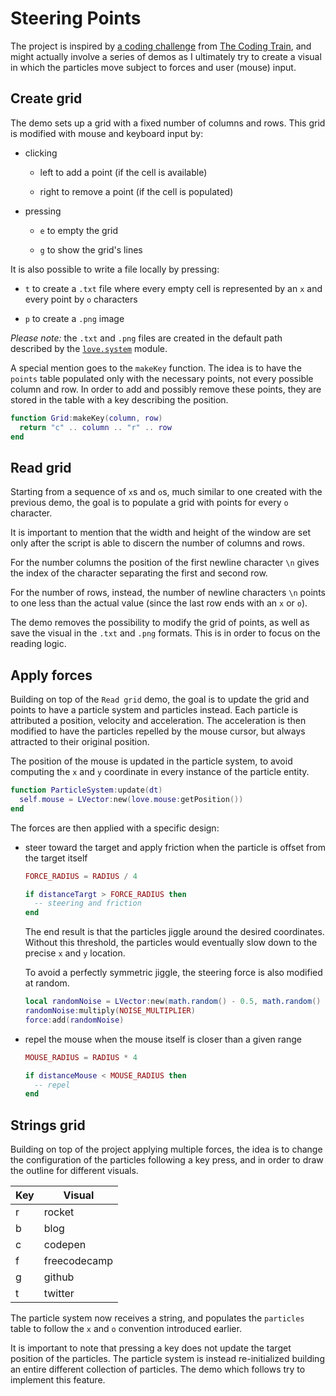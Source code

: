 # Steering Points

The project is inspired by [a coding challenge](https://youtu.be/4hA7G3gup-4) from [The Coding Train](https://thecodingtrain.com/), and might actually involve a series of demos as I ultimately try to create a visual in which the particles move subject to forces and user (mouse) input.

## Create grid

The demo sets up a grid with a fixed number of columns and rows. This grid is modified with mouse and keyboard input by:

- clicking

  - left to add a point (if the cell is available)

  - right to remove a point (if the cell is populated)

- pressing

  - `e` to empty the grid

  - `g` to show the grid's lines

It is also possible to write a file locally by pressing:

- `t` to create a `.txt` file where every empty cell is represented by an `x` and every point by `o` characters

- `p` to create a `.png` image

_Please note:_ the `.txt` and `.png` files are created in the default path described by the [`love.system`](https://love2d.org/wiki/love.filesystem) module.

A special mention goes to the `makeKey` function. The idea is to have the `points` table populated only with the necessary points, not every possible column and row. In order to add and possibly remove these points, they are stored in the table with a key describing the position.

```lua
function Grid:makeKey(column, row)
  return "c" .. column .. "r" .. row
end
```

## Read grid

Starting from a sequence of `x`s and `o`s, much similar to one created with the previous demo, the goal is to populate a grid with points for every `o` character.

It is important to mention that the width and height of the window are set only after the script is able to discern the number of columns and rows.

For the number columns the position of the first newline character `\n` gives the index of the character separating the first and second row.

For the number of rows, instead, the number of newline characters `\n` points to one less than the actual value (since the last row ends with an `x` or `o`).

The demo removes the possibility to modify the grid of points, as well as save the visual in the `.txt` and `.png` formats. This is in order to focus on the reading logic.

## Apply forces

Building on top of the `Read grid` demo, the goal is to update the grid and points to have a particle system and particles instead. Each particle is attributed a position, velocity and acceleration. The acceleration is then modified to have the particles repelled by the mouse cursor, but always attracted to their original position.

The position of the mouse is updated in the particle system, to avoid computing the `x` and `y` coordinate in every instance of the particle entity.

```lua
function ParticleSystem:update(dt)
  self.mouse = LVector:new(love.mouse:getPosition())
end
```

The forces are then applied with a specific design:

- steer toward the target and apply friction when the particle is offset from the target itself

  ```lua
  FORCE_RADIUS = RADIUS / 4

  if distanceTargt > FORCE_RADIUS then
    -- steering and friction
  end
  ```

  The end result is that the particles jiggle around the desired coordinates. Without this threshold, the particles would eventually slow down to the precise `x` and `y` location.

  To avoid a perfectly symmetric jiggle, the steering force is also modified at random.

  ```lua
  local randomNoise = LVector:new(math.random() - 0.5, math.random() - 0.5)
  randomNoise:multiply(NOISE_MULTIPLIER)
  force:add(randomNoise)
  ```

- repel the mouse when the mouse itself is closer than a given range

  ```lua
  MOUSE_RADIUS = RADIUS * 4

  if distanceMouse < MOUSE_RADIUS then
    -- repel
  end
  ```

## Strings grid

Building on top of the project applying multiple forces, the idea is to change the configuration of the particles following a key press, and in order to draw the outline for different visuals.

| Key | Visual       |
| --- | ------------ |
| r   | rocket       |
| b   | blog         |
| c   | codepen      |
| f   | freecodecamp |
| g   | github       |
| t   | twitter      |

The particle system now receives a string, and populates the `particles` table to follow the `x` and `o` convention introduced earlier.

It is important to note that pressing a key does not update the target position of the particles. The particle system is instead re-initialized building an entire different collection of particles. The demo which follows try to implement this feature.
